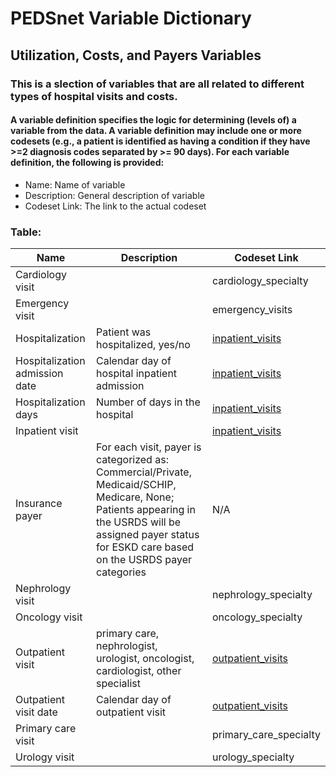 # PEDSnet Variable Dictionary

## Utilization, Costs, and Payers Variables

### This is a slection of variables that are all related to different types of hospital visits and costs.

#### A variable definition specifies the logic for determining (levels of) a variable from the data. A variable definition may include one or more codesets (e.g., a patient is identified as having a condition if they have >=2 diagnosis codes separated by >= 90 days). For each variable definition, the following is provided:
* Name: Name of variable
* Description: General description of variable
* Codeset Link: The link to the actual codeset

### Table:

| Name | Description | Codeset Link |
|------|-------------|--------------|
| Cardiology visit | | cardiology_specialty |
| Emergency visit | | emergency_visits |
| Hospitalization | Patient was hospitalized, yes/no | [inpatient_visits](https://github.com/PRESERVE-Coordinating-Center/preserve_codesets/blob/main/visit/inpatient_visits.csv) |
| Hospitalization admission date | Calendar day of hospital inpatient admission | [inpatient_visits](https://github.com/PRESERVE-Coordinating-Center/preserve_codesets/blob/main/visit/inpatient_visits.csv) |
| Hospitalization days | Number of days in the hospital | [inpatient_visits](https://github.com/PRESERVE-Coordinating-Center/preserve_codesets/blob/main/visit/inpatient_visits.csv) |
| Inpatient visit | | [inpatient_visits](https://github.com/PRESERVE-Coordinating-Center/preserve_codesets/blob/main/visit/inpatient_visits.csv) |
| Insurance payer | For each visit, payer is categorized as: Commercial/Private, Medicaid/SCHIP, Medicare, None; Patients appearing in the USRDS will be assigned payer status for ESKD care based on the USRDS payer categories | N/A |
| Nephrology visit | | nephrology_specialty |
| Oncology visit | | oncology_specialty |
| Outpatient visit | primary care, nephrologist, urologist, oncologist, cardiologist, other specialist | [outpatient_visits](https://github.com/PRESERVE-Coordinating-Center/preserve_codesets/blob/main/visit/outpatient_visits.csv) |
| Outpatient visit date | Calendar day of outpatient visit | [outpatient_visits](https://github.com/PRESERVE-Coordinating-Center/preserve_codesets/blob/main/visit/outpatient_visits.csv) |
| Primary care visit | | primary_care_specialty |
| Urology visit | | urology_specialty |
